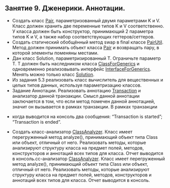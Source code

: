 ## Занятие 9. Дженерики. Аннотации.

*  Создать класс [Pair](https://github.com/alexkur80/PVTCourse2020/blob/master/src/com/myproject/lection09/Pair.java), параметризованный двумя параметрами K и V. Класс должен 
хранить две переменные типов K и V соответственно. У класса должен быть конструктор,
 принимающий 2 параметра типов K и V, а также набор соответствующих геттеров/сеттеров.
* Создать статический обобщённый метод swap в final классе [PairUtil](https://github.com/alexkur80/PVTCourse2020/blob/master/src/com/myproject/lection09/PairUtil.java). Метод должен принимать
 объект класса [Pair](https://github.com/alexkur80/PVTCourse2020/blob/master/src/com/myproject/lection09/Pair.java  ) и возвращать пару, в которой элементы поменяны местами. 
* Дан класс Solution, параметризированный T. Ограничьте параметр T. 
T должен быть наследником класса [ClassForGenerics](https://github.com/alexkur80/PVTCourse2020/blob/master/src/com/myproject/lection09/ClassForGenerics.java) и одновременно реализовывать интерфейс 
[InterfaceForGenerics](https://github.com/alexkur80/PVTCourse2020/blob/master/src/com/myproject/lection09/InterfaceForGenerics.java). Менять можно только класс [Solution](https://github.com/alexkur80/PVTCourse2020/blob/master/src/com/myproject/lection09/Solution.java).
*  Из задания 5.3 реализовать класс вычислитель для вещественных и целых типов данных,
 используя параметризацию классов.
*  Задание Аннотации. Реализовать аннотацию [Transaction](https://github.com/alexkur80/PVTCourse2020/blob/master/src/com/myproject/lection09/Transaction.java) и анализатор данной транзакции. 
Смысл данной аннотации заключается в том, что если метод помечен данной аннотацией, значит
 он вызывается в рамках транзакции. В рамках транзакции
 - когда выводится на консоль два сообщения: “Transaction is started”; “Transaction is ended”.
*  Создать класс-анализатор [ClassAnalyzer](https://github.com/alexkur80/PVTCourse2020/blob/master/src/com/myproject/lection09/ClassAnalyzer.java). Класс имеет перегруженный метод analyze(), 
принимающий объект типа Class или объект, отличный от него. Реализовать методы, которые 
анализируют структуру класса на предмет полей, методов, конструкторов и аннотаций всех 
типов для класса. Отчет выводится в консоль.сс-анализатор [ClassAnalyzer](https://github.com/alexkur80/PVTCourse2020/blob/master/src/com/myproject/lection09/ClassAnalyzer.java). Класс имеет 
перегруженный метод analyze(), принимающий объект типа Class или объект, отличный от 
него. Реализовать методы, которые анализируют структуру класса на предмет полей, методов, 
конструкторов и аннотаций всех типов для класса. Отчет выводится в консоль.
